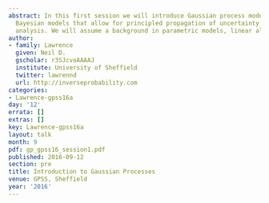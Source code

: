 ```yaml
---
abstract: In this first session we will introduce Gaussian process models, non parametric
  Bayesian models that allow for principled propagation of uncertainty in regression
  analysis. We will assume a background in parametric models, linear algebra and probability.
author:
- family: Lawrence
  given: Neil D.
  gscholar: r3SJcvoAAAAJ
  institute: University of Sheffield
  twitter: lawrennd
  url: http://inverseprobability.com
categories:
- Lawrence-gpss16a
day: '12'
errata: []
extras: []
key: Lawrence-gpss16a
layout: talk
month: 9
pdf: gp_gpss16_session1.pdf
published: 2016-09-12
section: pre
title: Introduction to Gaussian Processes
venue: GPSS, Sheffield
year: '2016'
---
```

